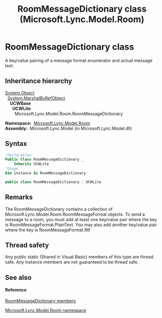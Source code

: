 ﻿---
title: RoomMessageDictionary class (Microsoft.Lync.Model.Room)
TOCTitle: RoomMessageDictionary class
ms:assetid: T:Microsoft.Lync.Model.Room.RoomMessageDictionary_DI_3_UC_OCS14MrefLyncWPF
ms:mtpsurl: https://msdn.microsoft.com/en-us/library/microsoft.lync.model.room.roommessagedictionary_di_3_uc_ocs14mreflyncwpf(v=office.15)
ms:contentKeyID: 48594864
ms.date: 07/28/2014
mtps_version: v=office.15
f1_keywords:
- Microsoft.Lync.Model.Room.RoomMessageDictionary
dev_langs:
- CSharp
- JScript
- VB
- other
---

# RoomMessageDictionary class

A key/value pairing of a message format enumerator and actual message text.

## Inheritance hierarchy

[System.Object](http://msdn2.microsoft.com/en-us/library/e5kfa45b)  
  [System.MarshalByRefObject](http://msdn2.microsoft.com/en-us/library/w4302s1f)  
    **UCWBase**  
      **UCWLite**  
        Microsoft.Lync.Model.Room.RoomMessageDictionary  

**Namespace:**  [Microsoft.Lync.Model.Room](microsoft-lync-model-room-namespace_2.md)  
**Assembly:**  Microsoft.Lync.Model (in Microsoft.Lync.Model.dll)

## Syntax

``` vb
'Declaration
Public Class RoomMessageDictionary _
    Inherits UCWLite
'Usage
Dim instance As RoomMessageDictionary
```

``` csharp
public class RoomMessageDictionary : UCWLite
```

## Remarks

The RoomMessageDictionary contains a collection of Microsoft.Lync.Model.Room.RoomMessageFormat objects. To send a message to a room, you must add at least one key/value pair where the key is RoomMessageFormat.PlainText. You may also add another key/value pair where the key is RoomMessageFormat.Rtf

## Thread safety

Any public static (Shared in Visual Basic) members of this type are thread safe. Any instance members are not guaranteed to be thread safe.

## See also

#### Reference

[RoomMessageDictionary members](roommessagedictionary-members-microsoft-lync-model-room_2.md)

[Microsoft.Lync.Model.Room namespace](microsoft-lync-model-room-namespace_2.md)

